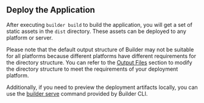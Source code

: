 ## Deploy the Application

After executing `builder build` to build the application, you will get a set of static assets in the `dist` directory. These assets can be deployed to any platform or server.

Please note that the default output structure of Builder may not be suitable for all platforms because different platforms have different requirements for the directory structure. You can refer to the [Output Files](/guide/basic/output-files) section to modify the directory structure to meet the requirements of your deployment platform.

Additionally, if you need to preview the deployment artifacts locally, you can use the [builder serve](/guide/basic/builder-cli#builder-serve) command provided by Builder CLI.
